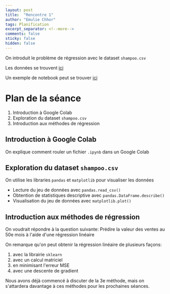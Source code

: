 ```yaml
---
layout: post
title:  "Rencontre 1"
author: "Emulie Chhor"
tags: Planification
excerpt_separator: <!--more-->
comments: false
sticky: false
hidden: false
---
```


On introduit le problème de régression avec le dataset `shampoo.csv`
<!--more-->

Les données se trouvent [ici](https://github.com/UdemAI/Code/blob/main/Datasets/shampoo.csv)

Un exemple de notebook peut se trouver [ici](https://github.com/UdemAI/Code/blob/main/Notebooks/Week1.ipynb)

# Plan de la séance

1. Introduction à Google Colab 
2. Exploration du dataset `shampoo.csv`
3. Introduction aux méthodes de régression

## Introduction à Google Colab

On explique comment rouler un fichier `.ipynb` dans un Google Colab

## Exploration du dataset `shampoo.csv`

On utilise les libraries `pandas` et `matplotlib` pour visualiser les 
données

- Lecture du jeu de données avec `pandas.read_csv()`
- Obtention de statistiques descriptive avec `pandas.DataFrame.describe()`
- Visualisation du jeu de données avec `matplotlib.plot()`

## Introduction aux méthodes de régression

On voudrait répondre à la question suivante: Prédire la valeur des ventes
au 50e mois à l'aide d'une régression linéaire

On remarque qu'on peut obtenir la régression linéaire de plusieurs façons: 
1. avec la librairie `sklearn`
2. avec un calcul matriciel
3. en minimisant l'erreur MSE
4. avec une descente de gradient

Nous avons déjà commencé à discuter de la 3e méthode, mais on s'attardera 
davantage à ces méthodes pour les prochaines séances.

